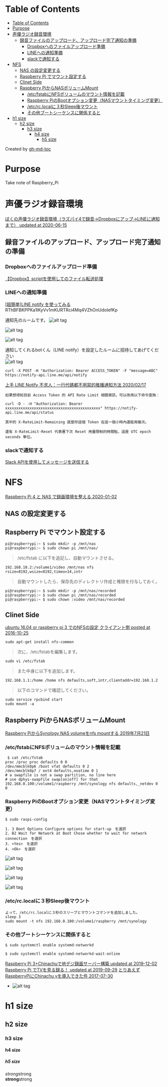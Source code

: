 Table of Contents
=================

   * [Table of Contents](#table-of-contents)
   * [Purpose](#purpose)
   * [声優ラジオ録音環境](#声優ラジオ録音環境)
      * [録音ファイルのアップロード、アップロード完了通知の準備](#録音ファイルのアップロードアップロード完了通知の準備)
         * [Dropboxへのファイルアップロード準備](#dropboxへのファイルアップロード準備)
         * [LINEへの通知準備](#lineへの通知準備)
         * [slackで通知する](#slackで通知する)
   * [NFS](#nfs)
      * [NAS の設定変更する](#nas-の設定変更する)
      * [Raspberry Pi でマウント設定する](#raspberry-pi-でマウント設定する)
      * [Clinet Side](#clinet-side)
      * [Raspberry PiからNASボリュームMount](#raspberry-piからnasボリュームmount)
         * [/etc/fstabにNFSボリュームのマウント情報を記載](#etcfstabにnfsボリュームのマウント情報を記載)
         * [Raspberry PiのBootオプション変更（NASマウントタイミング変更）](#raspberry-piのbootオプション変更nasマウントタイミング変更)
         * [/etc/rc.localに３秒Sleep後マウント](#etcrclocalに３秒sleep後マウント)
         * [その他ブートシーケンスに関係すると](#その他ブートシーケンスに関係すると)
   * [h1 size](#h1-size)
      * [h2 size](#h2-size)
         * [h3 size](#h3-size)
            * [h4 size](#h4-size)
               * [h5 size](#h5-size)

Created by [gh-md-toc](https://github.com/ekalinin/github-markdown-toc)


# Purpose  
Take note of Raspberry_Pi  

# 声優ラジオ録音環境  
[ぼくの声優ラジオ録音環境（ラズパイ4で録音→Dropboxにアップ→LINEに通知まで） updated at 2020-06-15](https://qiita.com/kino15/items/32f8ceed4261ba18817f#windows10%E3%81%8B%E3%82%89ssh%E3%81%A7%E3%83%A9%E3%82%BA%E3%83%91%E3%82%A4%E3%81%AB%E6%8E%A5%E7%B6%9A%E3%81%97%E3%81%A6%E4%BD%9C%E6%A5%AD)

## 録音ファイルのアップロード、アップロード完了通知の準備  
### Dropboxへのファイルアップロード準備  
[【Dropbox】scriptを使用してのファイル転送処理](https://qiita.com/Dace_K/items/890e9f2fe93a66ec8e56)

### LINEへの通知準備  
[[超簡単]LINE notify を使ってみる](https://qiita.com/iitenkida7/items/576a8226ba6584864d95)
RThBFBKPPKa1lKyVv1mKURTRci4Mq4VZhOnUdoIefKp

通知先のルームです。 
![alt tag](https://qiita-user-contents.imgix.net/https%3A%2F%2Fqiita-image-store.s3.amazonaws.com%2F0%2F21391%2F69fccdd0-58c1-6cfe-194e-8fa53aca8903.png?ixlib=rb-1.2.2&auto=format&gif-q=60&q=75&s=df5227f671c781ebd6336f437c86648b)  

![alt tag](https://qiita-user-contents.imgix.net/https%3A%2F%2Fqiita-image-store.s3.amazonaws.com%2F0%2F21391%2Fcbd483ef-7300-9763-fc40-2dd33e3a3053.png?ixlib=rb-1.2.2&auto=format&gif-q=60&q=75&s=5a359371a5342f5484fe258515e75c96)  

![alt tag](https://qiita-user-contents.imgix.net/https%3A%2F%2Fqiita-image-store.s3.amazonaws.com%2F0%2F21391%2F6e6024af-565f-3a9f-cf9c-4316f463d01d.png?ixlib=rb-1.2.2&auto=format&gif-q=60&q=75&s=76049c30a5bbed504e40b2f7a8776a64)  

通知してくれるbotくん（LINE notify）を設定したルームに招待してあげてください  
![alt tag](https://qiita-user-contents.imgix.net/https%3A%2F%2Fqiita-image-store.s3.amazonaws.com%2F0%2F21391%2F95155252-dcc0-7b26-555d-c74cec44c41c.jpeg?ixlib=rb-1.2.2&auto=format&gif-q=60&q=75&s=abe1174e1ae6ae1f644fbb1cb4c4074b)  

```
curl -X POST -H "Authorization: Bearer ACCESS_TOKEN" -F "message=ABC" https://notify-api.line.me/api/notify
```



[上手 LINE Notify 不求人：一行代碼都不用寫的推播通知方法 2020/02/17](https://blog.miniasp.com/post/2020/02/17/Go-Through-LINE-Notify-Without-Any-Code)  
```
如果想得知目前 Access Token 的 API Rate Limit 相關資訊，可以改用以下命令查詢：

curl -D - -H "Authorization: Bearer xxxxxxxxxxxxxxxxxxxxxxxxxxxxxxxxxxxxxxxxxxx" https://notify-api.line.me/api/status
```
```
其中的 X-RateLimit-Remaining 就是你這個 Token 在這一個小時內還能用幾次。

還有 X-RateLimit-Reset 代表著下次 Reset 用量限制的時間點，這是 UTC epoch seconds 單位。
```

### slackで通知する  
[Slack APIを使用してメッセージを送信する](https://qiita.com/kou_pg_0131/items/56dd81f2f4716ca292ef)


# NFS  
[Raspberry Pi 4 と NAS で録画環境を整える 2020-01-02](https://kumak1.hatenablog.com/entry/2020/01/02/202308)  

## NAS の設定変更する  

## Raspberry Pi でマウント設定する  
```
pi@raspberrypi:~ $ sudo mkdir -p /mnt/nas
pi@raspberrypi:~ $ sudo chown pi /mnt/nas/
```

> /etc/fstab に以下を追記し、自動マウントさせる。  
```
192.168.10.2:/volume1/video /mnt/nas nfs rsize=8192,wsize=8192,timeo=14,intr
```

> 自動マウントしたら、保存先のディレクトリ作成と権限を付与しておく。
```
pi@raspberrypi:~ $ sudo mkdir -p /mnt/nas/recorded
pi@raspberrypi:~ $ sudo chown pi /mnt/nas/recorded 
pi@raspberrypi:~ $ sudo chown :video /mnt/nas/recorded 
```

## Clinet Side  
[ubuntu 16.04 or raspberry pi 3 でのNFSの設定 クライアント側 posted at 2016-10-25](https://qiita.com/hdoi/items/06e3aeca07efa1993555#%E3%82%AF%E3%83%A9%E3%82%A4%E3%82%A2%E3%83%B3%E3%83%88%E5%81%B4)
```
sudo apt-get install nfs-common
```

> 次に、/etc/fstabを編集します。  
```
sudo vi /etc/fstab
```

> また中身に以下を追加します。
```
192.168.1.1:/home /home nfs defaults,soft,intr,clientaddr=192.168.1.2
```

> 以下のコマンドで確認してください。
```
sudo service rpcbind start
sudo mount -a
```

## Raspberry PiからNASボリュームMount  
[Raspberry PiからSynology NAS volumeをnfs mountする 2019年7月21日](https://www.miki-ie.com/infrastructure/raspberry-pi-nfs-mount-synology-nas/)

### /etc/fstabにNFSボリュームのマウント情報を記載  
```
 $ cat /etc/fstab
proc /proc proc defaults 0 0
/dev/mmcblk0p6 /boot vfat defaults 0 2
/dev/mmcblk0p7 / ext4 defaults,noatime 0 1
# a swapfile is not a swap partition, no line here
# use dphys-swapfile swap[on|off] for that
192.168.0.100:/volume1/raspberry /mnt/synology nfs defaults,_netdev 0 0
```

### Raspberry PiのBootオプション変更（NASマウントタイミング変更）  
```
$ sudo raspi-config
```

```
1. 3 Boot Options Configure options for start-up　を選択
2. B2 Wait for Network at Boot Chose whether to wait for network connection　を選択
3. <Yes>　を選択
4. <Ok>　を選択
```
![alt tag](https://i0.wp.com/www.miki-ie.com/wp-content/uploads/2019/07/nas-mount1.png?resize=860%2C726&ssl=1)  

![alt tag](https://i0.wp.com/www.miki-ie.com/wp-content/uploads/2019/07/nas-mount2.png?resize=860%2C732&ssl=1)  

![alt tag](https://i0.wp.com/www.miki-ie.com/wp-content/uploads/2019/07/nas-mount3.png?resize=568%2C571&ssl=1)  

![alt tag](https://i0.wp.com/www.miki-ie.com/wp-content/uploads/2019/07/nas-mount4.png?resize=568%2C581&ssl=1)  

### /etc/rc.localに３秒Sleep後マウント  
```
よって、/etc/rc.localに３秒のスリープとマウントコマンドを追加しました。
sleep 3
sudo mount -t nfs 192.168.0.100:/volume1/raspberry /mnt/synology
```

### その他ブートシーケンスに関係すると  
```
$ sudo systemctl enable systemd-networkd

$ sudo systemctl enable systemd-networkd-wait-online
```


[Raspberry Pi 3+Chinachuで地デジ録画サーバー構築 updated at 2019-12-02](https://qiita.com/shotasano/items/3809b8f3e0b62d51d3c3)
[Raspberry Pi でTVを見る録る！ updated at 2019-09-29](https://qiita.com/sigma7641/items/5b4946d2388ae0f5402d)
[とりあえずRaspberryPiにChinachu γを導入できた件  2017-07-30](http://k-pi.hatenablog.com/entry/2017/07/30/151659)

* []()
![alt tag]()  

# h1 size

## h2 size

### h3 size

#### h4 size

##### h5 size

*strong*strong  
**strong**strong  

